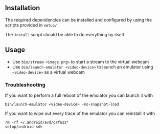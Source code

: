 ## Installation
The required dependencies can be installed and configured by using the scripts provided in `setup/`

The `install` script should be able to do everything by itself

## Usage
- Use `bin/stream <image.png>` to start a stream to the virtual webcam
- Use `bin/launch-emulator <video-device>` to launch an emulator using `<video-device>` as a virtual webcam

### Troubleshooting
If you want to perform a full reboot of the emulator you can launch it with
```
bin/launch-emulator <video-device> -no-snapshot-load
```

If you want to wipe out every trace of the emulator you can reinstall it with
```
rm -rf ~/.android/avd/qrfuzz*
setup/android-sdk
```
